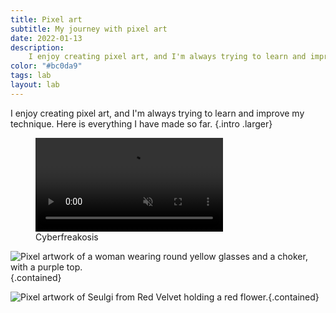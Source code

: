 ```yaml
---
title: Pixel art
subtitle: My journey with pixel art
date: 2022-01-13
description:
    I enjoy creating pixel art, and I'm always trying to learn and improve my technique. Here is everything I have made so far.
color: "#bc0da9"
tags: lab
layout: lab
---
```


I enjoy creating pixel art, and I'm always trying to learn and improve my technique. Here is everything I have made so far. {.intro .larger}

<figure class="contained"><video autoplay muted loop>
<source type="video/mp4" src="assets/lab/pixelart/cyberfreakosis.mp4">
Your browser does not support playing HTML5 video. You can <a href="assets/lab/pixelart/cyberfreakosis.mp4" download="">download a copy of the video file</a> instead.
Here is a description of the content: Pixel artwork showing a man in a cyberpunk-style outfit in front of the red tail lights of a car with a futuristic city in the far background.
</video><figcaption>Cyberfreakosis</figcaption></figure>

![Pixel artwork of a woman wearing round yellow glasses and a choker, with a purple top.](assets/lab/pixelart/pixelgirl-kp.png '"Draw me like one of your pixelated girls"'){.contained}

![Pixel artwork of Seulgi from Red Velvet holding a red flower.](assets/lab/pixelart/seulgi.png "Seulgi from Red Velvet"){.contained}